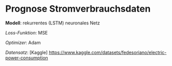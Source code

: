 # Prognose Stromverbrauchsdaten

__Modell__: rekurrentes (LSTM) neuronales Netz 

_Loss-Funktion_: MSE

_Optimizer_: Adam

_Datensatz_: [Kaggle] https://www.kaggle.com/datasets/fedesoriano/electric-power-consumption
